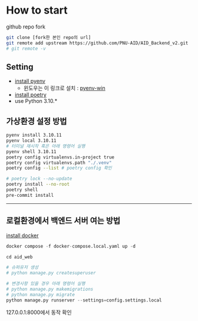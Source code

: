 # How to start

github repo fork
```sh
git clone [fork한 본인 repo의 url]
git remote add upstream https://github.com/PNU-AID/AID_Backend_v2.git
# git remote -v
```

## Setting
- [install pyenv](https://github.com/pyenv/pyenv)
  - 윈도우는 이 링크로 설치 : [pyenv-win](https://github.com/pyenv-win/pyenv-win)
- [install poetry](https://python-poetry.org/docs/)
- use Python 3.10.*

## 가상환경 설정 방법
```sh
pyenv install 3.10.11
pyenv local 3.10.11
# 터미널 재시작 혹은 아래 명령어 실행
pyenv shell 3.10.11
poetry config virtualenvs.in-project true
poetry config virtualenvs.path "./.venv"
poetry config --list # poetry config 확인

# poetry lock --no-update
poetry install --no-root
poetry shell
pre-commit install
```
---

## 로컬환경에서 백엔드 서버 여는 방법

[install docker](https://www.docker.com/products/docker-desktop/)

```py
docker compose -f docker-compose.local.yaml up -d

cd aid_web

# 슈퍼유저 생성
# python manage.py createsuperuser

# 변경사항 있을 경우 아래 명령어 실행
# python manage.py makemigrations
# python manage.py migrate
python manage.py runserver --settings=config.settings.local

```
127.0.0.1:8000에서 동작 확인
